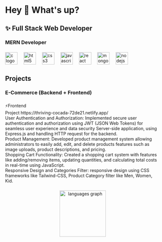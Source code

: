 <h1 align="left">Hey 👋 What's up?</h1>

###

<h2 align="left">✨ Full Stack Web Developer</h2>

###

<h3 align="left">MERN Developer</h3>

###

<div align="left">
  <img src="https://cdn.jsdelivr.net/gh/devicons/devicon/icons/c/c-original.svg" height="40" alt="c logo"  />
  <img width="12" />
  <img src="https://cdn.jsdelivr.net/gh/devicons/devicon/icons/html5/html5-original.svg" height="40" alt="html5 logo"  />
  <img width="12" />
  <img src="https://cdn.jsdelivr.net/gh/devicons/devicon/icons/css3/css3-original.svg" height="40" alt="css3 logo"  />
  <img width="12" />
  <img src="https://cdn.simpleicons.org/javascript/F7DF1E" height="40" alt="javascript logo"  />
  <img width="12" />
  <img src="https://cdn.jsdelivr.net/gh/devicons/devicon/icons/react/react-original.svg" height="40" alt="react logo"  />
  <img width="12" />
  <img src="https://cdn.simpleicons.org/mongodb/47A248" height="40" alt="mongodb logo"  />
  <img width="12" />
  <img src="https://cdn.simpleicons.org/nodedotjs/339933" height="40" alt="nodejs logo"  />
</div>

###

<h2 align="left">Projects</h2>

###

<h3 align="left">E-Commerce (Backend + Frontend)</h3>

###


###
<p align="left">⚡Frontend<br> Project https://thriving-cocada-72de21.netlify.app/
  <br> User Authentication and Authorization: Implemented secure user authentication and authorization using JWT (JSON Web Tokens) for seamless user experience and data security Server-side application, using Express.js and handling HTTP request for the backend. 
  <br>Product Management: Developed product management system allowing administrators to easily add, edit, and delete products features such as image uploads, product descriptions, and pricing.<br>Shopping Cart Functionality: Created a shopping cart system with features like adding/removing  
   items, updating quantities, and calculating total costs in real-time using JavaScript.
  <br>Responsive Design and Categories Filter: responsive design using CSS frameworks like Tailwind-CSS, Product Category filter like Men, Women, Kid.</p>

###

<div align="center">
  <img src="https://github-readme-stats.vercel.app/api/top-langs?username=Anik62426&locale=en&hide_title=false&layout=compact&card_width=320&langs_count=5&theme=dracula&hide_border=false&order=2" height="150" alt="languages graph"  />
</div>

###
